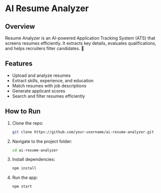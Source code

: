 # AI Resume Analyzer

## Overview
Resume Analyzer is an AI-powered Application Tracking System (ATS) that screens resumes efficiently. It extracts key details, evaluates qualifications, and helps recruiters filter candidates. 🚀

## Features
- Upload and analyze resumes
- Extract skills, experience, and education
- Match resumes with job descriptions
- Generate applicant scores
- Search and filter resumes efficiently


## How to Run
1. Clone the repo:
   ```sh
   git clone https://github.com/your-username/ai-resume-analyzer.git
   ```
2. Navigate to the project folder:
   ```sh
   cd ai-resume-analyzer
   ```
3. Install dependencies:
   ```sh
   npm install
   ```
4. Run the app:
   ```sh
   npm start
   ```
